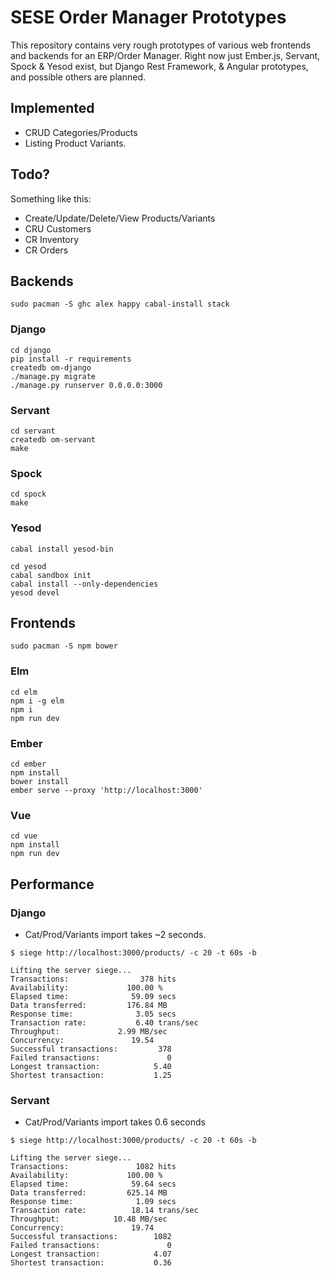 # SESE Order Manager Prototypes

This repository contains very rough prototypes of various web frontends and
backends for an ERP/Order Manager. Right now just Ember.js, Servant, Spock &
Yesod exist, but Django Rest Framework, & Angular prototypes, and possible
others are planned.

## Implemented

* CRUD Categories/Products
* Listing Product Variants.

## Todo?

Something like this:

* Create/Update/Delete/View Products/Variants
* CRU Customers
* CR Inventory
* CR Orders

## Backends

```
sudo pacman -S ghc alex happy cabal-install stack
```

### Django

```
cd django
pip install -r requirements
createdb om-django
./manage.py migrate
./manage.py runserver 0.0.0.0:3000
```

### Servant

```
cd servant
createdb om-servant
make
```

### Spock

```
cd spock
make
```

### Yesod

```
cabal install yesod-bin

cd yesod
cabal sandbox init
cabal install --only-dependencies
yesod devel
```


## Frontends

```
sudo pacman -S npm bower
```

### Elm

```
cd elm
npm i -g elm
npm i
npm run dev
```

### Ember

```
cd ember
npm install
bower install
ember serve --proxy 'http://localhost:3000'
```

### Vue

```
cd vue
npm install
npm run dev
```


## Performance


### Django

* Cat/Prod/Variants import takes ~2 seconds.

```
$ siege http://localhost:3000/products/ -c 20 -t 60s -b

Lifting the server siege...
Transactions:		         378 hits
Availability:		      100.00 %
Elapsed time:		       59.09 secs
Data transferred:	      176.84 MB
Response time:		        3.05 secs
Transaction rate:	        6.40 trans/sec
Throughput:		        2.99 MB/sec
Concurrency:		       19.54
Successful transactions:         378
Failed transactions:	           0
Longest transaction:	        5.40
Shortest transaction:	        1.25
```

### Servant

* Cat/Prod/Variants import takes 0.6 seconds

```
$ siege http://localhost:3000/products/ -c 20 -t 60s -b

Lifting the server siege...
Transactions:		        1082 hits
Availability:		      100.00 %
Elapsed time:		       59.64 secs
Data transferred:	      625.14 MB
Response time:		        1.09 secs
Transaction rate:	       18.14 trans/sec
Throughput:		       10.48 MB/sec
Concurrency:		       19.74
Successful transactions:        1082
Failed transactions:	           0
Longest transaction:	        4.07
Shortest transaction:	        0.36
```
